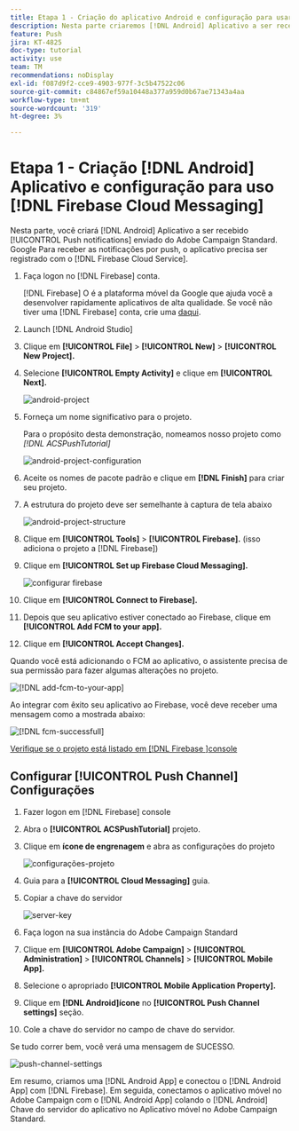 ```yaml
---
title: Etapa 1 - Criação do aplicativo Android e configuração para usar o Firebase Cloud Messaging
description: Nesta parte criaremos [!DNL Android] Aplicativo a ser recebido [!UICONTROL Push notifications] enviado do Adobe Campaign Standard. Google Para receber as notificações por push, o aplicativo precisa ser registrado com o [!DNL Firebase Cloud Service].
feature: Push
jira: KT-4825
doc-type: tutorial
activity: use
team: TM
recommendations: noDisplay
exl-id: f087d9f2-cce9-4903-977f-3c5b47522c06
source-git-commit: c84867ef59a10448a377a959d0b67ae71343a4aa
workflow-type: tm+mt
source-wordcount: '319'
ht-degree: 3%

---
```


# Etapa 1 - Criação [!DNL Android] Aplicativo e configuração para uso [!DNL Firebase Cloud Messaging]

Nesta parte, você criará [!DNL Android] Aplicativo a ser recebido [!UICONTROL Push notifications] enviado do Adobe Campaign Standard. Google Para receber as notificações por push, o aplicativo precisa ser registrado com o [!DNL Firebase Cloud Service].

1. Faça logon no [!DNL Firebase] conta.

   [!DNL Firebase] O é a plataforma móvel da Google que ajuda você a desenvolver rapidamente aplicativos de alta qualidade. Se você não tiver uma [!DNL Firebase] conta, crie uma [daqui](https://firebase.google.com).

2. Launch [!DNL Android Studio]
3. Clique em **[!UICONTROL File]** > **[!UICONTROL New]** > **[!UICONTROL New Project].**
4. Selecione **[!UICONTROL Empty Activity]** e clique em **[!UICONTROL Next].**

   ![android-project](assets/android-project.PNG)

5. Forneça um nome significativo para o projeto.

   Para o propósito desta demonstração, nomeamos nosso projeto como *[!DNL ACSPushTutorial]*

   ![android-project-configuration](assets/android-project-configuration.PNG)

6. Aceite os nomes de pacote padrão e clique em **[!DNL Finish]** para criar seu projeto.
7. A estrutura do projeto deve ser semelhante à captura de tela abaixo

   ![android-project-structure](assets/android-project-structure.PNG)

8. Clique em **[!UICONTROL Tools]** > **[!UICONTROL Firebase].** (isso adiciona o projeto a [!DNL Firebase])
9. Clique em **[!UICONTROL Set up Firebase Cloud Messaging].**

   ![configurar firebase](assets/android-project-firebase-messaging.PNG)

10. Clique em **[!UICONTROL Connect to Firebase].**
11. Depois que seu aplicativo estiver conectado ao Firebase, clique em **[!UICONTROL Add FCM to your app].**
12. Clique em **[!UICONTROL Accept Changes].**

   Quando você está adicionando o FCM ao aplicativo, o assistente precisa de sua permissão para fazer algumas alterações no projeto.

   ![[!DNL add-fcm-to-your-app]](assets/firebase-add-fcm-to-app.PNG)

Ao integrar com êxito seu aplicativo ao Firebase, você deve receber uma mensagem como a mostrada abaixo:

![[!DNL fcm-successfull]](assets/android-firebase-success.PNG)

[Verifique se o projeto está listado em [!DNL Firebase ]console](https://console.firebase.google.com/)

## Configurar [!UICONTROL Push Channel] Configurações

1. Fazer logon em [!DNL Firebase] console
2. Abra o **[!UICONTROL ACSPushTutorial]** projeto.
3. Clique em **ícone de engrenagem** e abra as configurações do projeto

   ![configurações-projeto](assets/firebase-project-settings.PNG)

4. Guia para a **[!UICONTROL Cloud Messaging]** guia.
5. Copiar a chave do servidor

   ![server-key](assets/firebase-server-key.PNG)

6. Faça logon na sua instância do Adobe Campaign Standard
7. Clique em **[!UICONTROL Adobe Campaign]** > **[!UICONTROL Administration]** > **[!UICONTROL Channels]** > **[!UICONTROL Mobile App].**
8. Selecione o apropriado **[!UICONTROL Mobile Application Property].**
9. Clique em **[!DNL Android]ícone** no **[!UICONTROL Push Channel settings]** seção.
10. Cole a chave do servidor no campo de chave do servidor.

Se tudo correr bem, você verá uma mensagem de SUCESSO.

![push-channel-settings](assets/push-channel-settings.PNG)

Em resumo, criamos uma [!DNL Android App] e conectou o [!DNL Android App] com [!DNL Firebase]. Em seguida, conectamos o aplicativo móvel no Adobe Campaign com o [!DNL Android App] colando o [!DNL Android] Chave do servidor do aplicativo no Aplicativo móvel no Adobe Campaign Standard.
